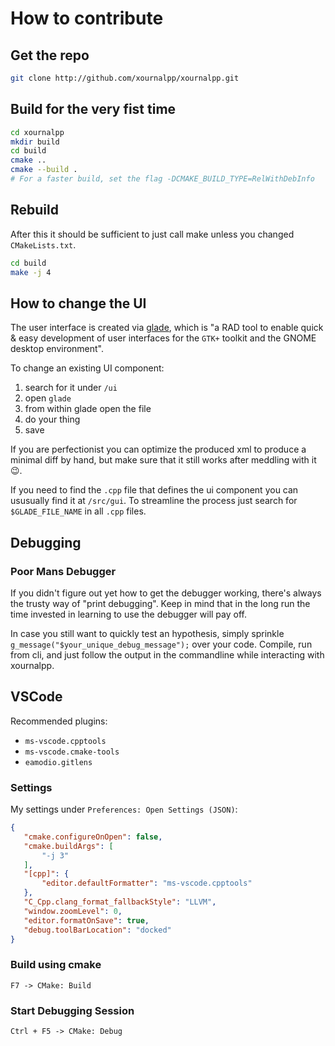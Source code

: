 # How to contribute


## Get the repo

```bash
git clone http://github.com/xournalpp/xournalpp.git
```

## Build for the very fist time

```bash
cd xournalpp
mkdir build
cd build
cmake ..
cmake --build .
# For a faster build, set the flag -DCMAKE_BUILD_TYPE=RelWithDebInfo
```

## Rebuild

After this it should be sufficient to just call make unless you changed `CMakeLists.txt`.

```bash
cd build
make -j 4
```

## How to change the UI

The user interface is created via [glade](https://glade.gnome.org/), which is "a RAD tool to enable quick & easy development of user interfaces for the `GTK+` toolkit and the GNOME desktop environment".

To change an existing UI component:

 1. search for it under `/ui`
 2. open `glade`
 3. from within glade open the file
 4. do your thing
 5. save

If you are perfectionist you can optimize the produced xml to produce a minimal diff by hand, but make sure that it still works after meddling with it 😉.

If you need to find the `.cpp` file that defines the ui component you can ususually find it at `/src/gui`.
To streamline the process just search for `$GLADE_FILE_NAME` in all `.cpp` files.

## Debugging

### Poor Mans Debugger

If you didn't figure out yet how to get the debugger working, there's always the trusty way of "print debugging".
Keep in mind that in the long run the time invested in learning to use the debugger will pay off.

In case you still want to quickly test an hypothesis, simply sprinkle `g_message("$your_unique_debug_message");` over your code.
Compile, run from cli, and just follow the output in the commandline while interacting with xournalpp.


## VSCode

Recommended plugins:
 * `ms-vscode.cpptools`
 * `ms-vscode.cmake-tools`
 * `eamodio.gitlens`

 ### Settings

 My settings under `Preferences: Open Settings (JSON)`:

 ```json
 {
    "cmake.configureOnOpen": false,
    "cmake.buildArgs": [
        "-j 3"
    ],
    "[cpp]": {
        "editor.defaultFormatter": "ms-vscode.cpptools"
    },
    "C_Cpp.clang_format_fallbackStyle": "LLVM",
    "window.zoomLevel": 0,
    "editor.formatOnSave": true,
    "debug.toolBarLocation": "docked"
}
 ```

### Build using cmake

    F7 -> CMake: Build

### Start Debugging Session

    Ctrl + F5 -> CMake: Debug